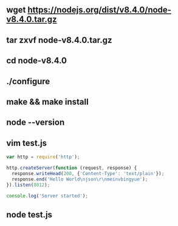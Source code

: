 ## wget https://nodejs.org/dist/v8.4.0/node-v8.4.0.tar.gz
## tar zxvf node-v8.4.0.tar.gz
## cd node-v8.4.0
## ./configure
## make && make install
## node --version
## vim test.js
```js
var http = require('http');

http.createServer(function (request, response) { 
  response.writeHead(200, {'Content-Type': 'text/plain'}); 
  response.end('Hello World\njson\r\nmeinvbingyue'); 
}).listen(8012);

console.log('Server started');
```
## node test.js
